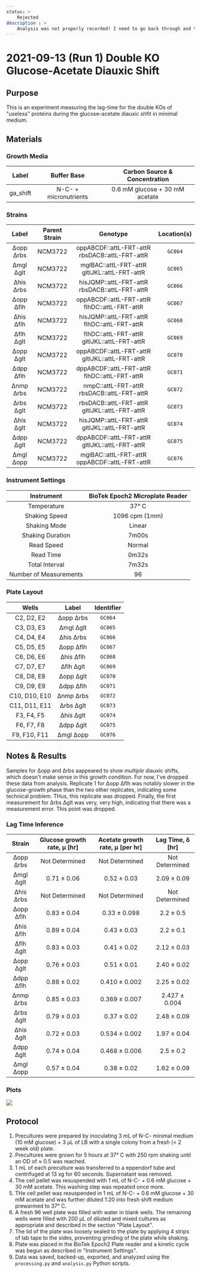 ```yaml
---
status: >
    Rejected
description : >
    Analysis was not properly recorded! I need to go back through and troubleshoot.
---
```


# 2021-09-13 (Run 1) Double KO Glucose-Acetate Diauxic Shift

## Purpose
This is an experiment measuring the lag-time for the double KOs of  "useless" proteins 
during the glucose-acetate diauxic shfit in minimal medium.

## Materials

### Growth Media
| **Label** | **Buffer Base** | **Carbon Source & Concentration** |
|:--:|:--:|:--:|
| ga_shift | N-C- + micronutrients | 0.6 mM glucose + 30 mM acetate|

### Strains 
| **Label** | **Parent Strain**|  **Genotype** | **Location(s)**|
|:--: | :--:| :--:| :--:|
|∆opp ∆rbs| NCM3722 | oppABCDF::attL-FRT-attR rbsDACB::attL-FRT-attR| `GC064`|
|∆mgl ∆glt| NCM3722 | mglBAC::attL-FRT-attR gltIJKL::attL-FRT-attR| `GC065`|
|∆his ∆rbs| NCM3722 | hisJQMP::attL-FRT-attR rbsDACB::attL-FRT-attR | `GC066`|
|∆opp ∆flh| NCM3722 | oppABCDF::attL-FRT-attR flhDC::attL-FRT-attR | `GC067`|
|∆his ∆flh | NCM3722 | hisJQMP::attL-FRT-attR flhDC::attL-FRT-attR | `GC068`|
|∆flh ∆glt | NCM3722 | flhDC::attL-FRT-attR gltIJKL::attL-FRT-attR | `GC069`|
|∆opp ∆glt | NCM3722 | oppABCDF::attL-FRT-attR gltIJKL::attL-FRT-attR| `GC070`|
|∆dpp ∆flh| NCM3722 | dppABCDF::attL-FRT-attR flhDC::attL-FRT-attR| `GC071`|
|∆nmp ∆rbs | NCM3722 | nmpC::attL-FRT-attR rbsDACB::attL-FRT-attR| `GC072`|
|∆rbs ∆glt | NCM3722 | rbsDACB::attL-FRT-attR gltIJKL::attL-FRT-attR | `GC073`|
|∆his ∆glt| NCM3722 | hisJQMP::attL-FRT-attR gltIJKL::attL-FRT-attR | `GC074`|
|∆dpp ∆glt| NCM3722 | dppABCDF::attL-FRT-attR gltIJKL::attL-FRT-attR| `GC075`|
|∆mgl ∆opp| NCM3722 | mglBAC::attL-FRT-attR oppABCDF::attL-FRT-attR | `GC076`|

### Instrument Settings
| Instrument | BioTek Epoch2 Microplate Reader|
|:--:| :--:|
| Temperature| 37° C|
| Shaking Speed| 1096 cpm (1mm) |
| Shaking Mode | Linear |
| Shaking Duration| 7m00s|
|Read Speed| Normal|
| Read Time | 0m32s|
| Total Interval | 7m32s |
| Number of Measurements |  96| 

### Plate Layout
| **Wells** | **Label** | **Identifier** |
|:--: | :--:  | :--: |
|C2, D2, E2 | ∆opp ∆rbs | `GC064`|
|C3, D3, E3 | ∆mgl ∆glt | `GC065` | 
|C4, D4, E4 | ∆his ∆rbs | `GC066` |
|C5, D5, E5 | ∆opp ∆flh | `GC067` |
|C6, D6, E6 | ∆his ∆flh | `GC068` |
|C7, D7, E7 | ∆flh ∆glt | `GC069` |
|C8, D8, E8 | ∆opp ∆glt | `GC070`| 
|C9, D9, E9 | ∆dpp ∆flh | `GC071` |
|C10, D10, E10 | ∆nmp ∆rbs| `GC072` |
|C11, D11, E11 | ∆rbs ∆glt| `GC073` |
|F3, F4, F5 | ∆his ∆glt | `GC074` |
|F6, F7, F8 | ∆dpp ∆glt | `GC075` |
|F9, F10, F11 | ∆mgl ∆opp | `GC076` |


## Notes & Results

Samples for ∆opp and ∆rbs aappeared to show *multiple* diauxic shifts, which doesn't 
make sense in this growth condition. For now, I've dropped these data from analysis.
Replicate 1 for ∆opp ∆flh was notably slower in the glucose-growth phase than 
the two other replicates, indicating some technical problem. THus, this replicate 
was dropped. Finally, the first measurement for ∆rbs ∆glt was very, very high, 
indicating that there was a measurement error. This point was dropped. 

### Lag Time Inference

| **Strain** | **Glucose growth rate, µ [hr]** | **Acetate growth rate, µ [per hr]** | **Lag Time, δ [hr]** | 
|:--: |:--:| :--: | :--: |
|∆opp ∆rbs | Not Determined | Not Determined | Not Determined |
|∆mgl ∆glt | 0.71 ± 0.06|  0.52 ± 0.03| 2.09 ± 0.09|
|∆his ∆rbs | Not Determined| Not Determined |  Not Determined |
|∆opp ∆flh | 0.83 ± 0.04| 0.33 ± 0.098| 2.2 ± 0.5|
|∆his ∆flh | 0.89 ± 0.04| 0.43 ± 0.03| 2.2 ± 0.1|
|∆flh ∆glt | 0.83 ± 0.03| 0.41 ± 0.02| 2.12 ± 0.03|
|∆opp ∆glt | 0.76 ± 0.03| 0.51 ± 0.01| 2.40 ± 0.02| 
|∆dpp ∆flh | 0.88 ± 0.02| 0.410 ± 0.002| 2.25 ± 0.02|    
|∆nmp ∆rbs | 0.85 ± 0.03| 0.369 ± 0.007| 2.427 ± 0.004| 
|∆rbs ∆glt | 0.79 ± 0.03| 0.37 ± 0.02| 2.48 ± 0.09|
|∆his ∆glt | 0.72 ± 0.03| 0.534 ± 0.002| 1.97 ± 0.04|
|∆dpp ∆glt | 0.74 ± 0.04| 0.468 ± 0.006| 2.5 ± 0.2|
|∆mgl ∆opp | 0.57 ± 0.04| 0.38 ± 0.02| 1.62 ± 0.09|


### Plots

![](output/2021-09-13_r1_SingleKO_glucose-acetate_shift_plot.png)

## Protocol 
1. Precultures were prepared by inoculating 3 mL of N-C- minimal medium (10 mM glucose) + 3 µL of LB with a single colony from a fresh (< 2 week old) plate.
2. Precultures were grown for 5 hours at 37° C with 250 rpm shaking until an OD 
of ≈ 0.5 was reached.
3. 1 mL of each preculture was transferred to a eppendorf tube and centrifuged 
 at 13 xg for 60 seconds. Supernatant was removed.
4. The cell pellet was resuspended with 1 mL of N-C- + 0.6 mM glucose + 30 mM acetate.
This washing step was repeated once more. 
5. THe cell pellet was resuspended in 1 mL of N-C- + 0.6 mM glucose + 30 mM acetate 
and was further diluted 1:20 into fresh shift medium prewarmed to 37° C.
4. A fresh 96 well plate was filled with water in blank wells. The remaining wells 
were filled with 200 µL of diluted and mixed cultures as appropriate and described in 
the section "Plate Layout".
5. The lid of the plate was loosely sealed to the plate by applying 4 strips of 
lab tape to the sides, preventing grinding of the plate while shaking. 
6. Plate was placed in the BioTek Epoch2 Plate reader and a kinetic cycle was begun 
as described in "Instrument Settings".
7. Data was saved, backed-up, exported, and analyzed using the `processing.py` and 
`analysis.py` Python scripts.
